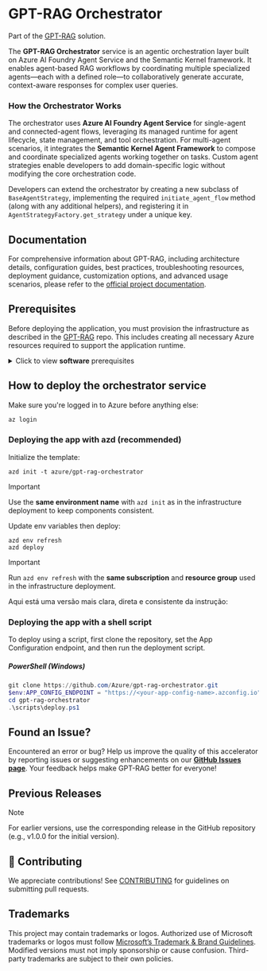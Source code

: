 <!-- 
page_type: sample
languages:
- azdeveloper
- powershell
- bicep
products:
- azure
- azure-ai-foundry
- azure-openai
- azure-ai-search
urlFragment: GPT-RAG
name: Multi-repo ChatGPT and Enterprise data with Azure OpenAI and AI Search
description: GPT-RAG core is a Retrieval-Augmented Generation pattern running in Azure, using Azure AI Search for retrieval and Azure OpenAI large language models to power ChatGPT-style and Q&A experiences.
-->
# GPT-RAG Orchestrator

Part of the [GPT-RAG](https://github.com/Azure/gpt-rag) solution.

The **GPT-RAG Orchestrator** service is an agentic orchestration layer built on Azure AI Foundry Agent Service and the Semantic Kernel framework. It enables agent-based RAG workflows by coordinating multiple specialized agents—each with a defined role—to collaboratively generate accurate, context-aware responses for complex user queries.

### How the Orchestrator Works

The orchestrator uses **Azure AI Foundry Agent Service** for single-agent and connected-agent flows, leveraging its managed runtime for agent lifecycle, state management, and tool orchestration. For multi-agent scenarios, it integrates the **Semantic Kernel Agent Framework** to compose and coordinate specialized agents working together on tasks. Custom agent strategies enable developers to add domain-specific logic without modifying the core orchestration code.

Developers can extend the orchestrator by creating a new subclass of `BaseAgentStrategy`, implementing the required `initiate_agent_flow` method (along with any additional helpers), and registering it in `AgentStrategyFactory.get_strategy` under a unique key.

## Documentation

For comprehensive information about GPT-RAG, including architecture details, configuration guides, best practices, troubleshooting resources, deployment guidance, customization options, and advanced usage scenarios, please refer to the [official project documentation](https://azure.github.io/GPT-RAG/).

## Prerequisites

Before deploying the application, you must provision the infrastructure as described in the [GPT-RAG](https://github.com/azure/gpt-rag) repo. This includes creating all necessary Azure resources required to support the application runtime.

<details markdown="block">
<summary>Click to view <strong>software</strong> prerequisites</summary>
<br>
The machine used to customize and or deploy the service should have:

* Azure CLI: [Install Azure CLI](https://learn.microsoft.com/cli/azure/install-azure-cli)
* Azure Developer CLI (optional, if using azd): [Install azd](https://learn.microsoft.com/en-us/azure/developer/azure-developer-cli/install-azd)
* Git: [Download Git](https://git-scm.com/downloads)
* Python 3.12: [Download Python 3.12](https://www.python.org/downloads/release/python-3120/)
* Docker CLI: [Install Docker](https://docs.docker.com/get-docker/)
* VS Code (recommended): [Download VS Code](https://code.visualstudio.com/download)
</details>

## How to deploy the orchestrator service

Make sure you're logged in to Azure before anything else:

```bash
az login
```

### Deploying the app with azd (recommended)

Initialize the template:
```shell
azd init -t azure/gpt-rag-orchestrator 
```
> [!IMPORTANT]
> Use the **same environment name** with `azd init` as in the infrastructure deployment to keep components consistent.

Update env variables then deploy:
```shell
azd env refresh
azd deploy 
```
> [!IMPORTANT]
> Run `azd env refresh` with the **same subscription** and **resource group** used in the infrastructure deployment.

Aqui está uma versão mais clara, direta e consistente da instrução:

### Deploying the app with a shell script

To deploy using a script, first clone the repository, set the App Configuration endpoint, and then run the deployment script.

##### PowerShell (Windows)

```powershell
git clone https://github.com/Azure/gpt-rag-orchestrator.git
$env:APP_CONFIG_ENDPOINT = "https://<your-app-config-name>.azconfig.io"
cd gpt-rag-orchestrator
.\scripts\deploy.ps1
```

## Found an Issue?

Encountered an error or bug? Help us improve the quality of this accelerator by reporting issues or suggesting enhancements on our **[GitHub Issues page](https://github.com/Azure/GPT-RAG/issues)**. Your feedback helps make GPT-RAG better for everyone!

## Previous Releases

> [!NOTE]  
> For earlier versions, use the corresponding release in the GitHub repository (e.g., v1.0.0 for the initial version).

## 🤝 Contributing

We appreciate contributions! See [CONTRIBUTING](https://github.com/Azure/gpt-rag/blob/main/CONTRIBUTING.md) for guidelines on submitting pull requests.

## Trademarks

This project may contain trademarks or logos. Authorized use of Microsoft trademarks or logos must follow [Microsoft’s Trademark & Brand Guidelines](https://www.microsoft.com/en-us/legal/intellectualproperty/trademarks/usage/general). Modified versions must not imply sponsorship or cause confusion. Third-party trademarks are subject to their own policies.
